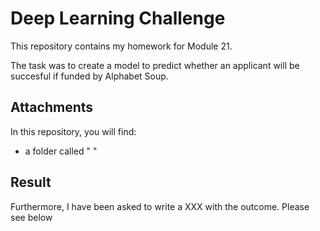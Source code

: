 # Deep Learning Challenge
This repository contains my homework for Module 21.

The task was to create a model to predict whether an applicant will be succesful if funded by Alphabet Soup. 

## Attachments
In this repository, you will find:
- a folder called " "

## Result
Furthermore, I have been asked to write a XXX with the outcome. Please see below

